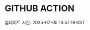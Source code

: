 # GITHUB ACTION
  <!-- START_UPDATED_TIME -->
  업데이트 시간: 2025-07-05 13:57:19 KST
  <!-- END_UPDATED_TIME -->
## 
